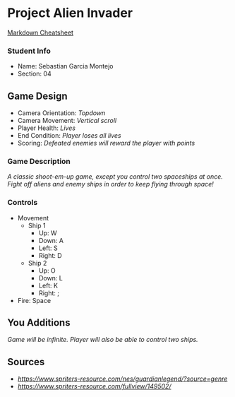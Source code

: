 # Project Alien Invader

[Markdown Cheatsheet](https://github.com/adam-p/markdown-here/wiki/Markdown-Here-Cheatsheet)

### Student Info

-   Name: Sebastian Garcia Montejo
-   Section: 04

## Game Design

-   Camera Orientation: _Topdown_
-   Camera Movement: _Vertical scroll_
-   Player Health: _Lives_
-   End Condition: _Player loses all lives_
-   Scoring: _Defeated enemies will reward the player with points_

### Game Description

_A classic shoot-em-up game, except you control two spaceships at once. Fight off aliens and enemy ships in order to keep flying through space!_

### Controls

-   Movement
    -   Ship 1
        -   Up: W
        -   Down: A
        -   Left: S
        -   Right: D
    -   Ship 2
        -   Up: O
        -   Down: L
        -   Left: K
        -   Right: ;
-   Fire: Space

## You Additions

_Game will be infinite. Player will also be able to control two ships._

## Sources

-   _https://www.spriters-resource.com/nes/guardianlegend/?source=genre_
-   _https://www.spriters-resource.com/fullview/149502/_
